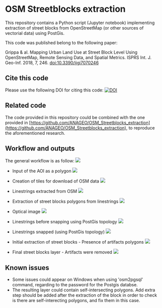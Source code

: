 # OSM Streetblocks extraction
This repository contains a Python script (Jupyter notebook) implementing extraction of street blocks from OpenStreetMap (or other sources of vectorial data) using PostGis. 

This code was published belong to the following paper:

Grippa & al. 	Mapping Urban Land Use at Street Block Level Using OpenStreetMap, Remote Sensing Data, and Spatial Metrics. ISPRS Int. J. Geo-Inf. 2018, 7, 246. [doi:10.3390/ijgi7070246](https://doi.org/10.3390/ijgi7070246)

## Cite this code
Please use the following DOI for citing this code: [![DOI](https://zenodo.org/badge/DOI/10.5281/zenodo.1290638.svg)](https://doi.org/10.5281/zenodo.1290638)

## Related code
The code provided in this repository could be combined with the one provided in [https://github.com/ANAGEO/OSM_Streetblocks_extraction](https://github.com/ANAGEO/OSM_Streetblocks_extraction), to reproduce the aforementioned research.

## Workflow and outputs
The general workflow is as follow: 
![](illustrations/Flowchart.png)

- Input of the AOI as a polygon
![](illustrations/Full_AOI.png)

- Creation of tiles for download of OSM data
![](illustrations/Full_AOI_tiled.png)

- Linestrings extracted from OSM
![](illustrations/Full_linestrings_tiled.png)

- Extraction of street blocks polygons from linestrings
![](illustrations/Full_streetblocks.png)

- Optical image
![](illustrations/Zoom_optical.png)

- Linestrings before snapping using PostGis topology
![](illustrations/Zoom_linestrings_unsnapped.png)

- Linestrings snapped (using PostGis topology)
![](illustrations/Zoom_linestrings_snapped.png)

- Initial extraction of street blocks - Presence of artifacts polygons
![](illustrations/Zoom_streetblocks_withartifacts.png)

- Final street blocks layer - Artifacts were removed
![](illustrations/Zoom_streetblocks_cleaned.png)


## Known issues
- Some issues could appear on Windows when using 'osm2pgsql' command, regarding to the password for the Postgis databse.
- The resulting layer could contain self-intersecting polygons. Add extra step should be added after the extraction of the block in order to check is there are self-interecting polygons, and fix them in this case.
